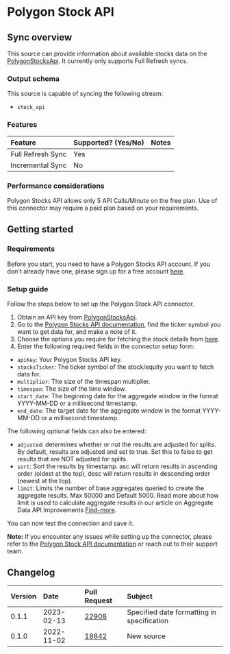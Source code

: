 # Polygon Stock API

## Sync overview

This source can provide information about available stocks data on the [PolygonStocksApi](https://polygon.io). It currently only supports Full Refresh syncs.

### Output schema

This source is capable of syncing the following stream:

* `stock_api`

### Features

| Feature | Supported? (Yes/No) | Notes |
| :------ | :------------------ | :---- |
| Full Refresh Sync | Yes |      |
| Incremental Sync | No |      |

### Performance considerations

Polygon Stocks API allows only 5 API Calls/Minute on the free plan. Use of this connector may require a paid plan based on your requirements.

## Getting started

### Requirements

Before you start, you need to have a Polygon Stocks API account. If you don't already have one, please sign up for a free account [here](https://polygon.io/dashboard/signup).

### Setup guide

Follow the steps below to set up the Polygon Stock API connector.

1. Obtain an API key from [PolygonStocksApi](https://polygon.io/dashboard/api-keys).
2. Go to the [Polygon Stocks API documentation](https://polygon.io/docs/), find the ticker symbol you want to get data for, and make a note of it.
3. Choose the options you require for fetching the stock details from [here](https://polygon.io/docs/stocks/get_v2_aggs_ticker__stocksticker__range__multiplier___timespan___from___to).
4. Enter the following required fields in the connector setup form:
  * `apiKey`: Your Polygon Stocks API key.
  * `stocksTicker`: The ticker symbol of the stock/equity you want to fetch data for.
  * `multiplier`: The size of the timespan multiplier.
  * `timespan`: The size of the time window.
  * `start_date`: The beginning date for the aggregate window in the format YYYY-MM-DD or a millisecond timestamp.
  * `end_date`: The target date for the aggregate window in the format YYYY-MM-DD or a millisecond timestamp.

The following optional fields can also be entered:
  * `adjusted`: determines whether or not the results are adjusted for splits. By default, results are adjusted and set to true. Set this to false to get results that are NOT adjusted for splits.
  * `sort`: Sort the results by timestamp. asc will return results in ascending order (oldest at the top), desc will return results in descending order (newest at the top).
  * `limit`: Limits the number of base aggregates queried to create the aggregate results. Max 50000 and Default 5000. Read more about how limit is used to calculate aggregate results in our article on Aggregate Data API Improvements [Find-more](https://polygon.io/blog/aggs-api-updates/).

You can now test the connection and save it.

**Note:** If you encounter any issues while setting up the connector, please refer to the [Polygon Stock API documentation](https://polygon.io/docs/) or reach out to their support team.

## Changelog

| Version | Date       | Pull Request                                             | Subject    |
|:--------|:-----------|:---------------------------------------------------------|:-----------|
| 0.1.1   | 2023-02-13 | [22908](https://github.com/airbytehq/airbyte/pull/22908) | Specified date formatting in specification  |
| 0.1.0   | 2022-11-02 | [18842](https://github.com/airbytehq/airbyte/pull/18842) | New source |